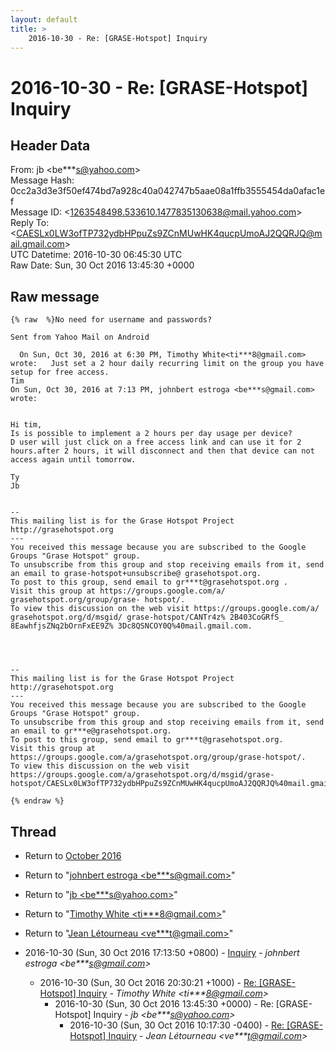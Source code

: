 ```yaml
---
layout: default
title: >
    2016-10-30 - Re: [GRASE-Hotspot] Inquiry
---
```


# 2016-10-30 - Re: [GRASE-Hotspot] Inquiry

## Header Data

From: jb \<be***s@yahoo.com\><br>
Message Hash: 0cc2a3d3e3f50ef474bd7a928c40a042747b5aae08a1ffb3555454da0afac1ef<br>
Message ID: \<1263548498.533610.1477835130638@mail.yahoo.com\><br>
Reply To: \<CAESLx0LW3ofTP732ydbHPpuZs9ZCnMUwHK4qucpUmoAJ2QQRJQ@mail.gmail.com\><br>
UTC Datetime: 2016-10-30 06:45:30 UTC<br>
Raw Date: Sun, 30 Oct 2016 13:45:30 +0000<br>

## Raw message

```
{% raw  %}No need for username and passwords? 

Sent from Yahoo Mail on Android 
 
  On Sun, Oct 30, 2016 at 6:30 PM, Timothy White<ti***8@gmail.com> wrote:   Just set a 2 hour daily recurring limit on the group you have setup for free access.
Tim
On Sun, Oct 30, 2016 at 7:13 PM, johnbert estroga <be***s@gmail.com> wrote:


Hi tim,
Is is possible to implement a 2 hours per day usage per device?
D user will just click on a free access link and can use it for 2 hours.after 2 hours, it will disconnect and then that device can not access again until tomorrow.

Ty
Jb


-- 
This mailing list is for the Grase Hotspot Project http://grasehotspot.org
--- 
You received this message because you are subscribed to the Google Groups "Grase Hotspot" group.
To unsubscribe from this group and stop receiving emails from it, send an email to grase-hotspot+unsubscribe@ grasehotspot.org.
To post to this group, send email to gr***t@grasehotspot.org .
Visit this group at https://groups.google.com/a/ grasehotspot.org/group/grase- hotspot/.
To view this discussion on the web visit https://groups.google.com/a/ grasehotspot.org/d/msgid/ grase-hotspot/CANTr4z% 2B403CoGRfS_ 8EawhfjsZNq2bOrnFxEE9Z% 3Dc8QSNCOY0Q%40mail.gmail.com.




-- 
This mailing list is for the Grase Hotspot Project http://grasehotspot.org
--- 
You received this message because you are subscribed to the Google Groups "Grase Hotspot" group.
To unsubscribe from this group and stop receiving emails from it, send an email to gr***e@grasehotspot.org.
To post to this group, send email to gr***t@grasehotspot.org.
Visit this group at https://groups.google.com/a/grasehotspot.org/group/grase-hotspot/.
To view this discussion on the web visit https://groups.google.com/a/grasehotspot.org/d/msgid/grase-hotspot/CAESLx0LW3ofTP732ydbHPpuZs9ZCnMUwHK4qucpUmoAJ2QQRJQ%40mail.gmail.com.
  
{% endraw %}
```

## Thread

+ Return to [October 2016](/archive/2016/10)

+ Return to "[johnbert estroga <be***s<span>@</span>gmail.com>](/authors/be___s_at_gmail_com)"
+ Return to "[jb <be***s<span>@</span>yahoo.com>](/authors/be___s_at_yahoo_com)"
+ Return to "[Timothy White <ti***8<span>@</span>gmail.com>](/authors/ti___8_at_gmail_com)"
+ Return to "[Jean Létourneau <ve***t<span>@</span>gmail.com>](/authors/ve___t_at_gmail_com)"

+ 2016-10-30 (Sun, 30 Oct 2016 17:13:50 +0800) - [Inquiry](/archive/2016/10/61f4a605ba6a356b59301bbd2746bb97d6a660799e956018ff056718f5a951bf) - _johnbert estroga \<be***s@gmail.com\>_
  + 2016-10-30 (Sun, 30 Oct 2016 20:30:21 +1000) - [Re: [GRASE-Hotspot] Inquiry](/archive/2016/10/24edffccf6732bbb5f48c1bf037f21ce55fdfa903665635ab6ae1f63b2bf2104) - _Timothy White \<ti***8@gmail.com\>_
    + 2016-10-30 (Sun, 30 Oct 2016 13:45:30 +0000) - Re: [GRASE-Hotspot] Inquiry - _jb \<be***s@yahoo.com\>_
      + 2016-10-30 (Sun, 30 Oct 2016 10:17:30 -0400) - [Re: [GRASE-Hotspot] Inquiry](/archive/2016/10/7f8f45ef669443942302351e67e539564febca2aac54f1bcffcb6bd0526603b5) - _Jean Létourneau \<ve***t@gmail.com\>_


